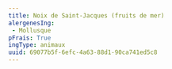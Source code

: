 ```yaml
---
title: Noix de Saint-Jacques (fruits de mer)
alergenesIng:
 - Mollusque
pFrais: True
ingType: animaux
uuid: 69077b5f-6efc-4a63-88d1-90ca741ed5c8
---
```


